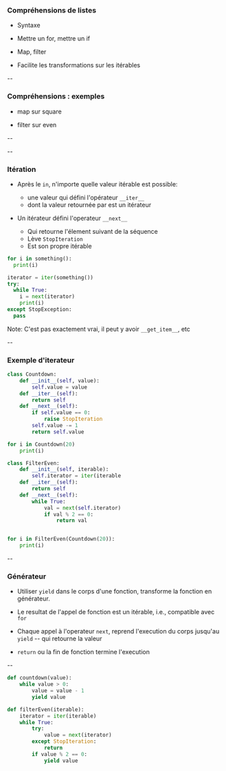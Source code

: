 ### Compréhensions de listes

- Syntaxe

- Mettre un for, mettre un if

- Map, filter

- Facilite les transformations sur les itérables

--

### Compréhensions : exemples

- map sur square

- filter sur even

--

--

### Itération

- Après le `in`, n'importe quelle valeur itérable est possible:
  - une valeur qui défini l'opérateur `__iter__`
  - dont la valeur retournée par est un itérateur

- Un itérateur défini l'operateur `__next__`
  - Qui retourne l'élement suivant de la séquence
  - Lève `StopIteration`
  - Est son propre itérable

<div class="half">

~~~python
for i in something():
  print(i)
~~~

</div>
<div class="half">

~~~python
iterator = iter(something())
try:
  while True:
    i = next(iterator)
    print(i)
except StopException:
  pass
~~~

</div>

Note:
C'est pas exactement vrai, il peut y avoir `__get_item__`, etc

--

### Exemple d'iterateur

<div class="half" style='width:46%;'>

~~~python
class Countdown:
    def __init__(self, value):
        self.value = value
    def __iter__(self):
        return self
    def __next__(self):
        if self.value == 0:
            raise StopIteration
        self.value -= 1
        return self.value

for i in Countdown(20)
    print(i)
~~~

</div>
<div class="half" style='width:53%;'>

~~~python
class FilterEven:
    def __init__(self, iterable):
        self.iterator = iter(iterable)
    def __iter__(self):
        return self
    def __next__(self):
        while True:
            val = next(self.iterator)
            if val % 2 == 0:
                return val


for i in FilterEven(Countdown(20)):
    print(i)
~~~

</div>


--

### Générateur

- Utiliser `yield` dans le corps d'une fonction, transforme la fonction en générateur.

- Le resultat de l'appel de fonction est un itérable, i.e., compatible avec `for`
- Chaque appel à l'operateur `next`, reprend l'execution du corps jusqu'au `yield` -- qui retourne la valeur
- `return` ou la fin de fonction termine l'execution

--

<div class="half">

~~~python
def countdown(value):
    while value > 0:
        value = value - 1
        yield value
~~~

</div>
<div class="half">

~~~python
def filterEven(iterable):
    iterator = iter(iterable)
    while True:
        try:
            value = next(iterator)
        except StopIteration:
            return
        if value % 2 == 0:
            yield value
~~~

</div>
